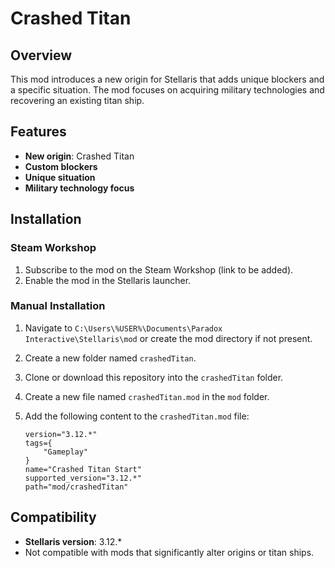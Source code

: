 # Crashed Titan

## Overview

This mod introduces a new origin for Stellaris that adds unique blockers and a specific situation. The mod focuses on acquiring military technologies and recovering an existing titan ship.

## Features

- **New origin**: Crashed Titan
- **Custom blockers**
- **Unique situation**
- **Military technology focus**

## Installation

### Steam Workshop

1. Subscribe to the mod on the Steam Workshop (link to be added).
2. Enable the mod in the Stellaris launcher.

### Manual Installation

1. Navigate to `C:\Users\%USER%\Documents\Paradox Interactive\Stellaris\mod` or create the mod directory if not present.
2. Create a new folder named `crashedTitan`.
3. Clone or download this repository into the `crashedTitan` folder.
4. Create a new file named `crashedTitan.mod` in the `mod` folder.
5. Add the following content to the `crashedTitan.mod` file:

    ```plaintext
    version="3.12.*"
    tags={
        "Gameplay"
    }
    name="Crashed Titan Start"
    supported_version="3.12.*"
    path="mod/crashedTitan"
    ```

## Compatibility

- **Stellaris version**: 3.12.*
- Not compatible with mods that significantly alter origins or titan ships.
